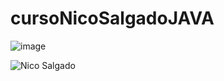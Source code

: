 # cursoNicoSalgadoJAVA

![image](https://github.com/CharlyJSX/cursoNicoSalgadoJAVA/assets/77645310/8beea536-acd9-4889-b27b-6716b402fa64)

![Nico Salgado](https://github.com/CharlyJSX/cursoNicoSalgadoJAVA/assets/77645310/3edd5e3a-b718-4b9c-9d43-679f2e05a719)
